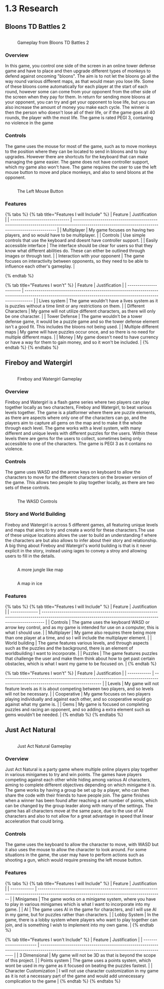 # 1.3 Research

## Bloons TD Battles 2

<figure><img src="../.gitbook/assets/LameFlashyBoubou-max-1mb.gif" alt=""><figcaption><p>Gameplay from Bloons TD Battles 2</p></figcaption></figure>

### Overview

In this game, you control one side of the screen in an online tower defense game and have to place and then upgrade different types of monkeys to defend against oncoming "bloons". The aim is to not let the bloons go all the way round various different maps, as that would mean you lose life. Some of these bloons come automatically for each player at the start of each round, however some can come from your opponent from the other side of the screen when they pay for them. In return for sending more bloons at your opponent, you can try and get your opponent to lose life, but you can also increase the amount of money you make each cycle. The winner is then the person who doesn't lose all of their life, or if the game goes all 40 rounds, the player with the most life. The game is rated PEGI 3, contaning no violence in the game

### Controls

The game uses the mouse for most of the game, such as to move monkeys to the position where they can be located to send in bloons and to buy upgrades. However there are shortcuts for the keyboard that can make managing the game easier. The game does not have controller support, which my game also won't have. The game requires the user to use the left mouse button to move and place monkeys, and also to send bloons at the opponent.  &#x20;

<figure><img src="../.gitbook/assets/image (6).png" alt=""><figcaption><p>The Left Mouse Button</p></figcaption></figure>

### Features

{% tabs %}
{% tab title="Features I will Include" %}
| Feature                        | Justification                                                                                                                                       |
| ------------------------------ | --------------------------------------------------------------------------------------------------------------------------------------------------- |
| Multiplayer                    | My game focuses on having two players, and so would have to be multiplayer.                                                                         |
| Controls                       | Use simple controls that use the keyboard and doesnt have controller support.                                                                       |
| Easily accessible interface    | The interface should be clear for users so that they know what different abilities do. These can either be outlined through images or through text. |
| Interaction with your opponent | The game focuses on interactivity between opponents, so they need to be able to influence each other's gameplay.                                    |


{% endtab %}

{% tab title="Features I won't" %}
| Feature                 | Justification                                                                                                                                                    |
| ----------------------- | ---------------------------------------------------------------------------------------------------------------------------------------------------------------- |
| Lives system            | The game wouldn't have a lives system as it is puzzles without a time limit or any restrictions on them.                                                         |
| Different Characters    | My game will not utilize different characters, as there will only be one character.                                                                              |
| Tower Defense           | The game wouldn't be a tower defense game, it would be a puzzle game and so the tower defense element isn't a good fit. This includes the bloons not being used. |
| Multiple different maps | My game will have puzzles occur once, and so there is no need for multiple different maps.                                                                       |
| Money                   | My game doesn't need to have currency or have a way for them to gain money, and so it won't be included.                                                         |
{% endtab %}
{% endtabs %}

## Fireboy and Watergirl

<figure><img src="../.gitbook/assets/Fireboy and Watergirl differences gameplay.gif" alt=""><figcaption><p>Fireboy and Watergirl Gameplay</p></figcaption></figure>

### Overview

Fireboy and Watergirl is a flash game series where two players can play together locally as two characters, Fireboy and Watergirl, to beat various levels together. The game is a platformer where there are puzzle elements, as there are aspects where only one of the characters can go, and the players aim to capture all gems on the map and to make it the whole through each level. The game works with a level system, with many different and unique levels with different puzzles for the users. Within these levels there are gems for the users to collect, sometimes being only accessible to one of the characters. The game is PEGI 3 as it contains no violence.

### Controls

The game uses WASD and the arrow keys on keyboard to allow the characters to move for the different characters on the browser version of the game. This allows two people to play together locally, as there are two sets of these controls.

<figure><img src="../.gitbook/assets/image (1) (3).png" alt=""><figcaption><p>The WASD Controls</p></figcaption></figure>

### Story and World Building

Fireboy and Watergirl is across 5 different games, all featuring unique levels and maps that aims to try and create a world for these characters.The use of these unique locations allows the user to build an understanding f where the characters are but also allows to infer about their story and relationship. A big thing about Fireboy and Watergirl's world building is that is it never explicit in the story, instead using iages to convey a stroy and allowing users to fill in the details.

<figure><img src="../.gitbook/assets/image (5).png" alt=""><figcaption><p>A more jungle like map</p></figcaption></figure>

<figure><img src="../.gitbook/assets/image (1).png" alt=""><figcaption><p>A map in ice </p></figcaption></figure>

### Features

{% tabs %}
{% tab title="Features I will Include" %}
| Feature        | Justification                                                                                                                                                 |
| -------------- | ------------------------------------------------------------------------------------------------------------------------------------------------------------- |
| Controls       | The game uses the keyboard WASD or arrow key control, and as my game is intended for use on a computer, this is what I should use.                            |
| Multiplayer    | My game also requires there being more than one player at a time, and so I will include the multiplayer element.                                              |
| World building | The game features various levels, and through aspects such as the puzzles and the background, there is an element of worldbuilding I want to incorporate.     |
| Puzzles        | The game features puzzles that challenge the user and make them think about how to get past certain obstacles, which is what I want my game to be focused on. |
{% endtab %}

{% tab title="Features I won't" %}
| Feature      | Justification                                                                                                                     |
| ------------ | --------------------------------------------------------------------------------------------------------------------------------- |
| Levels       | My game will not feature levels as it is about competing between two players, and so levels will not be necessary.                |
| Cooperative  | My game focuses on two players playing individually and against each other, and so cooperative would go against what my game is.  |
| Gems         | My game is focused on completing puzzles and racing an opponent, and so adding a extra element such as gems wouldn't be needed.   |
{% endtab %}
{% endtabs %}

## Just Act Natural

<figure><img src="../.gitbook/assets/SteamDescGif_Gameplay.gif" alt=""><figcaption><p>Just Act Natural Gameplay</p></figcaption></figure>

### Overview

Just Act Natural is a party game where multiple online players play together in various minigames to try and win points. The games have players competing against each other while hiding among various AI characters, aiming to complete different objectives depending on which minigame it is. The game works by having a group be set up by a player, who can then share the code with their friends to have people join. The game finishes when a winner has been found after reaching a set number of points, which can be changed by the group leader along with many of the settings. The game has all characters move at the same pace, due to the use of AI characters and also to not allow for a great advantage in speed that linear acceleration that could bring.

### Controls

The game uses the keyboard to allow the character to move, with WASD but it also uses the mouse to allow the character to look around. For some situations in the game, the user may have to perform actions such as shooting a gun, which would require pressing the left mouse button.&#x20;

### Features

{% tabs %}
{% tab title="Features I will Include" %}
| Feature      | Justification                                                                                                                                 |
| ------------ | --------------------------------------------------------------------------------------------------------------------------------------------- |
| Minigames    | The game works on a minigame system, where you have to play in various minigames which is what I want to incorporate into my game.            |
| AI           | The game uses AI in the game for characters, and I will use AI in my game, but for puzzles rather than characters.                            |
| Lobby System | In the game, there is a lobby system where players who want to play together can join, and is something I wish to implement into my own game. |
{% endtab %}

{% tab title="Features I won't Include" %}
| Feature                 | Justification                                                                                                                                  |
| ----------------------- | ---------------------------------------------------------------------------------------------------------------------------------------------- |
| 3 Dimensional           | My game will not be 3D as that is beyond the scope of this project.                                                                            |
| Points system           | The game uses a points system, which wont be used in my game as it focused on beating the puzzles fastest.                                     |
| Character Customization | I will not use character customization in my game as it is not a necessary part of the game and would add unnecessary complication to the game |
{% endtab %}
{% endtabs %}
